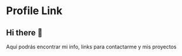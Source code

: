 # Profile Link

## Hi there 👋

Aquí podrás encontrar mi info, links para contactarme y mis proyectos
